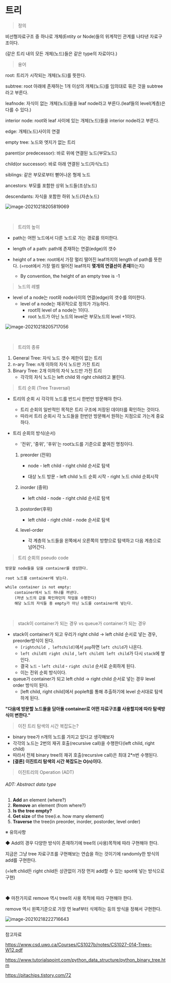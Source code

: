 # 트리

> 정의

비선형자료구조 중 하나로 개체(Entity or Node)들의 위계적인 관계를 나타낸 자료구조이다.

(같은 트리 내의 모든 개체(노드)들은 같은 type의 자료이다.)    



> 용어

root: 트리가 시작되는 개체(노드)를 뜻한다. 

subtree: root 아래에 존재하는 1개 이상의 개체(노드)를 임의대로 묶은 것을 subtree라고 부른다.

leafnode: 자식이 없는 개체(노드)들을 leaf node라고 부른다.(leaf들의 level(계층)은 다를 수 있다.)

interior node: root와 leaf 사이에 있는 개체(노드)들을 interior node라고 부른다. 

edge: 개체(노드)사이의 연결

empty tree: 노드와 엣지가 없는 트리

parent(or predecessor): 바로 위에 연결된 노드(부모노드)

child(or successor): 바로 아래 연결된 노드(자식노드)

siblings: 같은 부모로부터 뻗어나온 형제 노드

ancestors: 부모를 포함한 상위 노드들(조상노드)

descendants: 자식을 포함한 하위 노드(자손노드)     

![image-20210218205819069](Trees.assets/image-20210218205819069.png)

​     



> 트리의 높이

* path는 어떤 노드에서 다른 노드로 가는 경로를 의미한다.

* length of a path:  path에 존재하는 연결(edge)의 갯수

* height of a tree: root에서 가장 멀리 떨어진 leaf까지의 length of path를 뜻한다.
  (=root에서 가장 멀리 떨어진 leaf까지 **몇개의 연결선이 존재**하는지)

  * By convention, the height of an empty tree is -1     

    

    

> 노드의 레벨

* level of a node는 root와 node사이의 연결(edge)의 갯수를 의미한다.
  * level of a node는 재귀적으로 정의가 가능하다.
    * root의 level of a node는 1이다.
    * root 노드가 아닌 노드의 level은 부모노드의 level +1이다.

![image-20210218205717056](Trees.assets/image-20210218205717056.png)

​      



> 트리의 종류 

1. General Tree: 자식 노드 갯수 제한이 없는 트리
2. n-ary Tree: n개 이하의 자식 노드만 가진 트리
3. Binary Tree: 2개 이하의 자식 노드만 가진 트리
   * 각각의 자식 노드는 left child 와 right child라고 불린다.



> 트리 순회 (Tree Traversal)

* 트리의 순회 시 각각의 노드를 반드시 한번만 방문해야 한다.
  * 트리 순회의 일반적인 목적은 트리 구조에 저장된 데이터를 확인하는 것이다.
  * 따라서 트리 순회시 각 노드들을 한번만 방문해서 원하는 지점으로 가는게 중요하다.

* 트리 순회의 방식(순서)

  * '전위', '중위', '후위'는 root노드를 기준으로 붙여진 명칭이다.

  1. preorder (전위)

     * node - left child - right child 순서로 탐색

     * 대상 노드 방문 - left child 노드 순회 시작 - right 노드 child 순회시작

  2. inorder (중위)

     * left child - node - right child 순서로 탐색

  3. postorder(후위)

     * left child - right child - node 순서로 탐색

  4. level-order

     * 각 계층의 노드들을 왼쪽에서 오른쪽의 방향으로 탐색하고 다음 계층으로 넘어간다.



> 트리 순회의 pseudo code

```
방문할 node들을 담을 container를 생성한다.

root 노드를 container에 넣는다.

while container is not empty:
	container에서 노드 하나를 꺼낸다.
	(꺼낸 노드의 값을 확인하던지 작업을 수행한다)
	해당 노드의 자식들 중 empty가 아닌 노드를 container에 넣는다.
```

​     



> stack이 container가 되는 경우 vs queue가 container가 되는 경우 

* stack이 container가 되고 우리가 right child → left child 순서로 넣는 경우, preorder방식이 된다.
  * `[rightchild , leftchild]`에서 `pop`하면 `left child`가 나온다.
  * `left child의 right child` , `left child의 left child`가 다시 `stack`에 쌓인다.  
  * 결국 `노드` - `left child` - `right child` 순서로 순회하게 된다. 
  * 이는 전위 순회 방식이다.
* queue가 container가 되고 left child →  right child 순서로 넣는 경우 level order 방식이 된다.
  * [left child, right child]에서 popleft를 통해 추출하기에 level 순서대로 탐색하게 된다.



**"다음에 방문할 노드들을 담아둘 container로 어떤 자료구조를 사용할지에 따라 탐색방식이 변한다."**



> 이진 트리 탐색의 시간 복잡도는?

* binary tree가 n개의 노드를 가지고 있다고 생각해보자
* 각각의 노드는 2번의 재귀 호출(recursive call)을 수행한다(left child, right child)
* 따라서 전체 binary tree의 재귀 호출(recursive call)은 최대 2*n번 수행된다.
* **[결론] 이진트리 탐색의 시간 복잡도는 O(n)이다.**     



> 이진트리의 Operation (ADT)

###### ADT: Abstract data type

1. **Add** an element (where?)
2. **Remove** an element (from where?)
3. **Is the tree empty?**
4. **Get size** of the tree(i.e. how many element)
5. **Traverse** the tree(in preorder, inorder, postorder, level order)

  

※ 유의사항

◆ Add의 경우 다양한 방식이 존재하기에 tree의 (사용)목적에 따라 구현해야 한다.

지금은 그냥 tree 자료구조를 구현해보는 연습을 하는 것이기에 randomly한 방식의 add를 구현한다.

(=left chlid든 right child든 상관없이 가장 먼저 add할 수 있는 spot에 넣는 방식으로 구현)

​     

◆ 마찬가지로 remove 역시 tree의 사용 목적에 따라 구현해야 한다. 

remove 역시 왼쪽기준으로 가장 먼 leaf부터 삭제하는 등의 방식을 정해서 구현한다.



![image-20210218222716643](Trees.assets/image-20210218222716643.png)

   































































---

참고자료

https://www.csd.uwo.ca/Courses/CS1027b/notes/CS1027-014-Trees-W12.pdf

https://www.tutorialspoint.com/python_data_structure/python_binary_tree.htm

https://pitachips.tistory.com/72